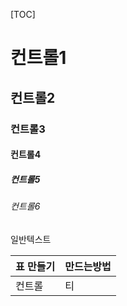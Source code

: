 [TOC]





# 컨트롤1

## 컨트롤2

### 컨트롤3

#### 컨트롤4

##### 컨트롤5

###### 컨트롤6

일반텍스트



| 표 만들기 | 만드는방법 |
| --------- | ---------- |
| 컨트롤    | 티         |